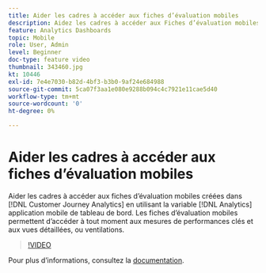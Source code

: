 ```yaml
---
title: Aider les cadres à accéder aux fiches d’évaluation mobiles
description: Aidez les cadres à accéder aux Fiches d’évaluation mobiles créées dans Customer Journey Analytics à l’aide de l’application mobile du tableau de bord Analytics.  Les fiches d’évaluation mobiles permettent d’accéder à tout moment aux mesures de performances clés et aux vues détaillées, ou ventilations.
feature: Analytics Dashboards
topic: Mobile
role: User, Admin
level: Beginner
doc-type: feature video
thumbnail: 343460.jpg
kt: 10446
exl-id: 7e4e7030-b82d-4bf3-b3b0-9af24e684988
source-git-commit: 5ca07f3aa1e080e9288b094c4c7921e11cae5d40
workflow-type: tm+mt
source-wordcount: '0'
ht-degree: 0%

---
```


# Aider les cadres à accéder aux fiches d’évaluation mobiles

Aider les cadres à accéder aux fiches d’évaluation mobiles créées dans [!DNL Customer Journey Analytics] en utilisant la variable [!DNL Analytics] application mobile de tableau de bord.  Les fiches d’évaluation mobiles permettent d’accéder à tout moment aux mesures de performances clés et aux vues détaillées, ou ventilations.

>[!VIDEO](https://video.tv.adobe.com/v/343460/?quality=12&learn=on)

Pour plus dʼinformations, consultez la [documentation](https://experienceleague.adobe.com/docs/analytics-platform/using/cja-dashboards/set-up-execs.html).